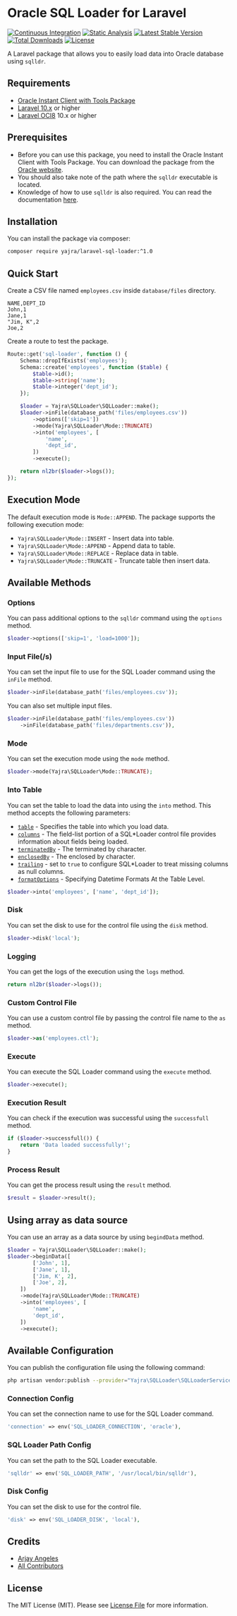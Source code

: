 # Oracle SQL Loader for Laravel

[![Continuous Integration](https://github.com/yajra/laravel-sql-loader/actions/workflows/continuous-integration.yml/badge.svg)](https://github.com/yajra/laravel-sql-loader/actions/workflows/continuous-integration.yml)
[![Static Analysis](https://github.com/yajra/laravel-sql-loader/actions/workflows/static-analysis.yml/badge.svg)](https://github.com/yajra/laravel-sql-loader/actions/workflows/static-analysis.yml)
[![Latest Stable Version](https://img.shields.io/packagist/v/yajra/laravel-sql-loader.svg)](https://packagist.org/packages/yajra/laravel-sql-loader)
[![Total Downloads](https://poser.pugx.org/yajra/laravel-sql-loader/downloads.png)](https://packagist.org/packages/yajra/laravel-sql-loader)
[![License](https://img.shields.io/github/license/mashape/apistatus.svg)](https://packagist.org/packages/yajra/laravel-sql-loader)

A Laravel package that allows you to easily load data into Oracle database using `sqlldr`.

## Requirements

- [Oracle Instant Client with Tools Package](https://www.oracle.com/database/technologies/instant-client/macos-intel-x86-downloads.html)
- [Laravel 10.x](https://laravel.com) or higher
- [Laravel OCI8](https://yajrabox.com/docs/laravel-oci8) 10.x or higher

## Prerequisites

- Before you can use this package, you need to install the Oracle Instant Client with Tools Package. You can download the package from the [Oracle website](https://www.oracle.com/database/technologies/instant-client/macos-intel-x86-downloads.html). 
- You should also take note of the path where the `sqlldr` executable is located.
- Knowledge of how to use `sqlldr` is also required. You can read the documentation [here](https://docs.oracle.com/en/database/oracle/oracle-database/23/sutil/oracle-sql-loader.html#GUID-8D037494-07FA-4226-B507-E1B2ED10C144).

## Installation

You can install the package via composer:

```bash
composer require yajra/laravel-sql-loader:^1.0
```

## Quick Start

Create a CSV file named `employees.csv` inside `database/files` directory.

```csv
NAME,DEPT_ID
John,1
Jane,1
"Jim, K",2
Joe,2
```

Create a route to test the package.

```php
Route::get('sql-loader', function () {
    Schema::dropIfExists('employees');
    Schema::create('employees', function ($table) {
        $table->id();
        $table->string('name');
        $table->integer('dept_id');
    });

    $loader = Yajra\SQLLoader\SQLLoader::make();
    $loader->inFile(database_path('files/employees.csv'))
        ->options(['skip=1'])
        ->mode(Yajra\SQLLoader\Mode::TRUNCATE)
        ->into('employees', [
            'name',
            'dept_id',
        ])
        ->execute();

    return nl2br($loader->logs());
});
```

## Execution Mode

The default execution mode is `Mode::APPEND`. The package supports the following execution mode:

- `Yajra\SQLLoader\Mode::INSERT` - Insert data into table.
- `Yajra\SQLLoader\Mode::APPEND` - Append data to table.
- `Yajra\SQLLoader\Mode::REPLACE` - Replace data in table.
- `Yajra\SQLLoader\Mode::TRUNCATE` - Truncate table then insert data.

## Available Methods

### Options

You can pass additional options to the `sqlldr` command using the `options` method.

```php
$loader->options(['skip=1', 'load=1000']);
```

### Input File(/s)

You can set the input file to use for the SQL Loader command using the `inFile` method.

```php
$loader->inFile(database_path('files/employees.csv'));
```

You can also set multiple input files.

```php
$loader->inFile(database_path('files/employees.csv'))
    ->inFile(database_path('files/departments.csv')),
```

### Mode

You can set the execution mode using the `mode` method.

```php
$loader->mode(Yajra\SQLLoader\Mode::TRUNCATE);
```

### Into Table

You can set the table to load the data into using the `into` method. This method accepts the following parameters:

- [`table`](https://docs.oracle.com/en/database/oracle/oracle-database/23/sutil/oracle-sql-loader-control-file-contents.html#GUID-9E95D9E3-C554-495C-9400-A0B0840DCF35) - Specifies the table into which you load data.
- [`columns`](https://docs.oracle.com/en/database/oracle/oracle-database/23/sutil/oracle-sql-loader-field-list-contents.html#GUID-46A9380D-3BFD-49E4-9DD5-0AC5785A6DB9) - The field-list portion of a SQL*Loader control file provides information about fields being loaded.
- [`terminatedBy`](https://docs.oracle.com/en/database/oracle/oracle-database/23/sutil/oracle-sql-loader-control-file-contents.html#GUID-D1762699-8154-40F6-90DE-EFB8EB6A9AB0) - The terminated by character.
- [`enclosedBy`](https://docs.oracle.com/en/database/oracle/oracle-database/23/sutil/oracle-sql-loader-control-file-contents.html#GUID-D1762699-8154-40F6-90DE-EFB8EB6A9AB0) - The enclosed by character.
- [`trailing`](https://docs.oracle.com/en/database/oracle/oracle-database/23/sutil/oracle-sql-loader-control-file-contents.html#GUID-717EBE8E-C972-4D2C-9E42-16440CF069AA) - set to `true` to configure SQL*Loader to treat missing columns as null columns.
- [`formatOptions`](https://docs.oracle.com/en/database/oracle/oracle-database/23/sutil/oracle-sql-loader-control-file-contents.html#GUID-5740B2F9-C5C3-4D44-BB3F-81484417F02D) - Specifying Datetime Formats At the Table Level.

```php
$loader->into('employees', ['name', 'dept_id']);
```

### Disk

You can set the disk to use for the control file using the `disk` method.

```php
$loader->disk('local');
```

### Logging

You can get the logs of the execution using the `logs` method.

```php
return nl2br($loader->logs());
```

### Custom Control File

You can use a custom control file by passing the control file name to the `as` method.

```php
$loader->as('employees.ctl');
```

### Execute

You can execute the SQL Loader command using the `execute` method.

```php
$loader->execute();
```

### Execution Result

You can check if the execution was successful using the `successfull` method.

```php
if ($loader->successfull()) {
    return 'Data loaded successfully!';
}
```

### Process Result

You can get the process result using the `result` method.

```php
$result = $loader->result();
```

## Using array as data source

You can use an array as a data source by using `begindData` method.

```php
$loader = Yajra\SQLLoader\SQLLoader::make();
$loader->beginData([
        ['John', 1],
        ['Jane', 1],
        ['Jim, K', 2],
        ['Joe', 2],
    ])
    ->mode(Yajra\SQLLoader\Mode::TRUNCATE)
    ->into('employees', [
        'name',
        'dept_id',
    ])
    ->execute();
```

## Available Configuration

You can publish the configuration file using the following command:

```bash
php artisan vendor:publish --provider="Yajra\SQLLoader\SQLLoaderServiceProvider" --tag="config"
```

### Connection Config

You can set the connection name to use for the SQL Loader command.

```php
'connection' => env('SQL_LOADER_CONNECTION', 'oracle'),
```

### SQL Loader Path Config

You can set the path to the SQL Loader executable.

```php
'sqlldr' => env('SQL_LOADER_PATH', '/usr/local/bin/sqlldr'),
```

### Disk Config

You can set the disk to use for the control file.

```php
'disk' => env('SQL_LOADER_DISK', 'local'),
```

## Credits

- [Arjay Angeles][link-author]
- [All Contributors][link-contributors]

## License

The MIT License (MIT). Please see [License File](LICENSE.md) for more information.

[link-author]: https://github.com/yajra
[link-contributors]: ../../contributors
